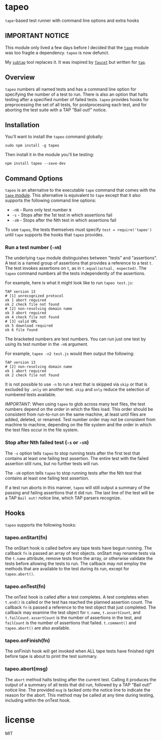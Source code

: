 # tapeo

`tape`-based test runner with command line options and extra hooks

## IMPORTANT NOTICE

This module only lived a few days before I decided that the [`tape`](https://github.com/substack/tape) module was too fragile a dependency. `tapeo` is now defunct.

My [`subtap`](https://github.com/jtlapp/subtap) tool replaces it. It was inspired by [`faucet`](https://github.com/substack/faucet) but written for [`tap`](https://github.com/tapjs/node-tap).

## Overview

`tapeo` numbers all named tests and has a command line option for specifying the number of a test to run. There is also an option that halts testing after a specified number of failed tests. `tapeo` provides hooks for preprocessing the set of all tests, for postprocessing each test, and for aborting the test suite with a TAP "Bail out!" notice.

## Installation

You'll want to install the `tapeo` command globally:

```
sudo npm install -g tapeo
```

Then install it in the module you'll be testing:

```
npm install tapeo --save-dev
```

## Command Options

`tapeo` is an alternative to the executable `tape` command that comes with the [`tape` module](https://github.com/substack/tape). This alternative is equivalent to `tape` except that it also supports the following command line options:

- `-nN` - Runs only test number `N`
- `-s` - Stops after the 1st test in which assertions fail
- `-sN` - Stops after the Nth test in which assertions fail

To use `tapeo`, the tests themselves must specify `test = require('tapeo')` until `tape` supports the hooks that `tapeo` provides.

### Run a test number (`-nN`)

The underlying `tape` module distinguishes between "tests" and "assertions". A test is a named group of assertions that provides a reference to a test `t`. The test invokes assertions on `t`, as in `t.equal(actual, expected)`. The `tapeo` command numbers all the tests independently of the assertions.

For example, here is what it might look like to run `tapeo test.js`:

```
TAP version 13
# [1] unrecognized protocol
ok 1 abort required
ok 2 check file not found
# [2] non-resolving domain name
ok 3 abort required
ok 4 check file not found
# [3] valid URL
ok 5 download required
ok 6 file found
```

The bracketed numbers are test numbers. You can run just one test by using its test number in the `-nN` argument.

For example, `tapeo -n2 test.js` would then output the following:

```
TAP version 13
# [2] non-resolving domain name
ok 1 abort required
ok 2 check file not found
```

It is not possible to use `-n` to run a test that is skipped via `skip` or that is excluded by `.only` on another test. `skip` and `only` reduce the selection of numbered tests available.

*IMPORTANT*: When using `tapeo` to glob across many test files, the test numbers depend on the order in which the files load. This order should be consistent from run-to-run on the same machine, at least until files are added, deleted, or renamed. Test number order may not be consistent from machine to machine, depending on the file system and the order in which the test files occur in the file system.

### Stop after Nth failed test (`-s` or `-sN`)

The `-s` option tells `tapeo` to stop running tests after the first test that contains at least one failing test assertion. The entire test with the failed assertion still runs, but no further tests will run.

The `-sN` option tells `tapeo` to stop running tests after the Nth test that contains at least one failing test assertion.

If a test run aborts in this manner, `tapeo` will still output a summary of the passing and failing assertions that it did run. The last line of the test will be a TAP `Bail out!` notice line, which TAP parsers recognize.

## Hooks

`tapeo` supports the following hooks:

### tapeo.onStart(fn)

The onStart hook is called before any tape tests have begun running. The callback `fn` is passed an array of test objects. onStart may rename tests via the `t.name` attribute, remove tests from the array, or otherwise validate the tests before allowing the tests to run. The callback may not employ the methods that are available to the test during its run, except for `tapeo.abort()`.

### tapeo.onTest(fn)

The onTest hook is called after a test completes. A test completes when `t.end()` is called or the test has reached the planned assertion count. The callback `fn` is passed a reference to the test object that just completed. The callback may examine the test object for `t.name`, `t.assertCount`, and `t.failCount`. `assertCount` is the number of assertions in the test, and `failCount` is the number of assertions that failed. `t.comment()` and `tapeo.abort()` are also available.

### tapeo.onFinish(fn)

The onFinish hook will get invoked when ALL tape tests have finished
right before tape is about to print the test summary.

### tapeo.abort(msg)

The `abort` method halts testing after the current test. Calling it produces the output of a summary of all tests that did run, followed by a TAP "Bail out!" notice line. The provided `msg` is tacked onto the notice line to indicate the reason for the abort. This method may be called at any time during testing, including within the onTest hook.

# license

MIT
